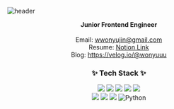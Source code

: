 ![header](https://capsule-render.vercel.app/api?type=waving&color=gradient&height=210&section=header&text=Yujin%20Won&fontSize=60)

<div align=center>
  
  <strong>Junior Frontend Engineer</strong>
  <br />
  <br />
  Email: wwonyujin@gmail.com
  <br />
  Resume: [Notion Link](https://wonyuuu.notion.site/d660a308a489442ba9a615f2e0917c52)
  <br />
  Blog: https://velog.io/@wonyuuu
  
  ### ✨ Tech Stack ✨
  <img src="https://img.shields.io/badge/JavaScript-F7DF1E?style=for-the-badge&logo=JavaScript&logoColor=white"/>
  <img src="https://img.shields.io/badge/TypeScript-3178C6?style=for-the-badge&logo=TypeScript&logoColor=white"/>
  <img src="https://img.shields.io/badge/Vue.js-35495E?style=for-the-badge&logo=vuedotjs&logoColor=4FC08D" />
  <img src="https://img.shields.io/badge/React-61DAFB?style=for-the-badge&logo=React&logoColor=white"/>
  <img src="https://img.shields.io/badge/ReactQuery-FF4154?style=for-the-badge&logo=ReactQuery&logoColor=white" />
  <br />
  <img src="https://img.shields.io/badge/styled components-DB7093?style=for-the-badge&logo=styled-components&logoColor=white"/>
  <img src="https://img.shields.io/badge/HTML5-E34F26?style=for-the-badge&logo=HTML5&logoColor=white"/>
  <img src="https://img.shields.io/badge/CSS-1572B6?style=for-the-badge&logo=CSS3&logoColor=white"/>
  <img alt="Python" src ="https://img.shields.io/badge/Python-3776AB.svg?&style=for-the-badge&logo=Python&logoColor=white"/>
  
  <br />
  
  <!---
  <img alt="Django" src ="https://img.shields.io/badge/Django-092E20.svg?&style=flat-square&logo=Django&logoColor=white"/>
  ### 📫 How to reach me:
  <a href="https://velog.io/@wonyuuu"><img src="https://img.shields.io/badge/Tech%20Blog-11B48A?style=flat-square&logo=Vimeo&logoColor=white&link=https://velog.io/@wonyuuu"/></a>
  <a href="mailto:wwonyujin@gmail.com"><img src="https://img.shields.io/badge/Gmail-d14836?style=flat-square&logo=Gmail&logoColor=white&link=mailto:wwonyujin@gmail.com"/></a>
--->
</div>

  <!---
yujinwon-dev/yujinwon-dev is a ✨ special ✨ repository because its `README.md` (this file) appears on your GitHub profile.
You can click the Preview link to take a look at your changes.
--->
